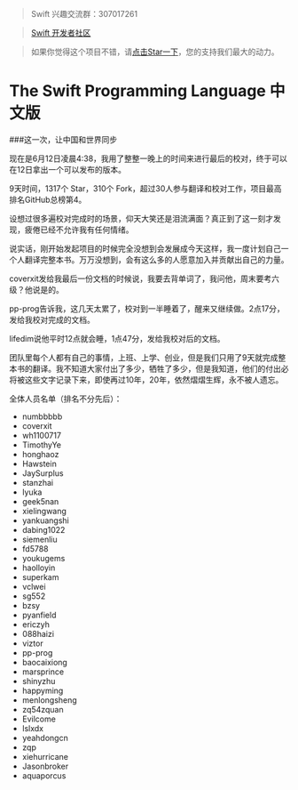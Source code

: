 > Swift 兴趣交流群：307017261

> [Swift 开发者社区](http://swiftist.org)

<!-- -->
> 如果你觉得这个项目不错，请[点击Star一下](https://github.com/numbbbbb/the-swift-programming-language-in-chinese)，您的支持我们最大的动力。

# The Swift Programming Language 中文版

###这一次，让中国和世界同步

现在是6月12日凌晨4:38，我用了整整一晚上的时间来进行最后的校对，终于可以在12日拿出一个可以发布的版本。

9天时间，1317个 Star，310个 Fork，超过30人参与翻译和校对工作，项目最高排名GitHub总榜第4。

设想过很多遍校对完成时的场景，仰天大笑还是泪流满面？真正到了这一刻才发现，疲倦已经不允许我有任何情绪。

说实话，刚开始发起项目的时候完全没想到会发展成今天这样，我一度计划自己一个人翻译完整本书。万万没想到，会有这么多的人愿意加入并贡献出自己的力量。

coverxit发给我最后一份文档的时候说，我要去背单词了，我问他，周末要考六级？他说是的。

pp-prog告诉我，这几天太累了，校对到一半睡着了，醒来又继续做。2点17分，发给我校对完成的文档。

lifedim说他平时12点就会睡，1点47分，发给我校对后的文档。

团队里每个人都有自己的事情，上班、上学、创业，但是我们只用了9天就完成整本书的翻译。我不知道大家付出了多少，牺牲了多少，但是我知道，他们的付出必将被这些文字记录下来，即使再过10年，20年，依然熠熠生辉，永不被人遗忘。

全体人员名单（排名不分先后）：

- numbbbbb
- coverxit
- wh1100717
- TimothyYe
- honghaoz
- Hawstein
- JaySurplus
- stanzhai
- lyuka
- geek5nan
- xielingwang
- yankuangshi
- dabing1022
- siemenliu
- fd5788
- youkugems
- haolloyin
- superkam
- vclwei
- sg552
- bzsy
- pyanfield
- ericzyh
- 088haizi
- viztor
- pp-prog
- baocaixiong
- marsprince
- shinyzhu
- happyming
- menlongsheng
- zq54zquan
- Evilcome
- lslxdx
- yeahdongcn
- zqp
- xiehurricane
- Jasonbroker
- aquaporcus
